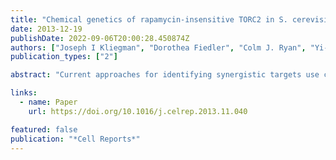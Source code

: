 ```yaml
---
title: "Chemical genetics of rapamycin-insensitive TORC2 in S. cerevisiae"
date: 2013-12-19
publishDate: 2022-09-06T20:00:28.450874Z
authors: ["Joseph I Kliegman", "Dorothea Fiedler", "Colm J. Ryan", "Yi-Fan Xu", "Xiao-yang Su", "David Thomas", "Max C Caccese", "Ada Cheng", "Michael Shales", "Joshua D Rabinowitz", " others"]
publication_types: ["2"]

abstract: "Current approaches for identifying synergistic targets use cell culture models to see if the combined effect of clinically available drugs is better than predicted by their individual efficacy. New techniques are needed to systematically and rationally identify targets and pathways that may be synergistic targets. Here, we created a tool to screen and identify molecular targets that may synergize with new inhibitors of target of rapamycin (TOR), a conserved protein that is a major integrator of cell proliferation signals in the nutrient-signaling pathway. Although clinical results from TOR complex 1 (TORC1)-specific inhibition using rapamycin analogs have been disappointing, trials using inhibitors that also target TORC2 have been promising. To understand this increased therapeutic efficacy and to discover secondary targets for combination therapy, we engineered Tor2 in *S. cerevisiae* to accept an orthogonal inhibitor. We used this tool to create a chemical epistasis miniarray profile (ChE-MAP) by measuring interactions between the chemically inhibited Tor2 kinase and a diverse library of deletion mutants. The ChE-MAP identified known TOR components and distinguished between TORC1- and TORC2-dependent functions. The results showed a TORC2-specific interaction with the pentose phosphate pathway, a previously unappreciated TORC2 function that suggests a role for the complex in balancing the high energy demand required for ribosome biogenesis."

links:
  - name: Paper
    url: https://doi.org/10.1016/j.celrep.2013.11.040

featured: false
publication: "*Cell Reports*"
---
```


